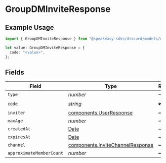 # GroupDMInviteResponse

## Example Usage

```typescript
import { GroupDMInviteResponse } from "@speakeasy-sdks/discord/models/components";

let value: GroupDMInviteResponse = {
  code: "<value>",
};
```

## Fields

| Field                                                                                         | Type                                                                                          | Required                                                                                      | Description                                                                                   |
| --------------------------------------------------------------------------------------------- | --------------------------------------------------------------------------------------------- | --------------------------------------------------------------------------------------------- | --------------------------------------------------------------------------------------------- |
| `type`                                                                                        | *number*                                                                                      | :heavy_minus_sign:                                                                            | N/A                                                                                           |
| `code`                                                                                        | *string*                                                                                      | :heavy_check_mark:                                                                            | N/A                                                                                           |
| `inviter`                                                                                     | [components.UserResponse](../../models/components/userresponse.md)                            | :heavy_minus_sign:                                                                            | N/A                                                                                           |
| `maxAge`                                                                                      | *number*                                                                                      | :heavy_minus_sign:                                                                            | N/A                                                                                           |
| `createdAt`                                                                                   | [Date](https://developer.mozilla.org/en-US/docs/Web/JavaScript/Reference/Global_Objects/Date) | :heavy_minus_sign:                                                                            | N/A                                                                                           |
| `expiresAt`                                                                                   | [Date](https://developer.mozilla.org/en-US/docs/Web/JavaScript/Reference/Global_Objects/Date) | :heavy_minus_sign:                                                                            | N/A                                                                                           |
| `channel`                                                                                     | [components.InviteChannelResponse](../../models/components/invitechannelresponse.md)          | :heavy_minus_sign:                                                                            | N/A                                                                                           |
| `approximateMemberCount`                                                                      | *number*                                                                                      | :heavy_minus_sign:                                                                            | N/A                                                                                           |